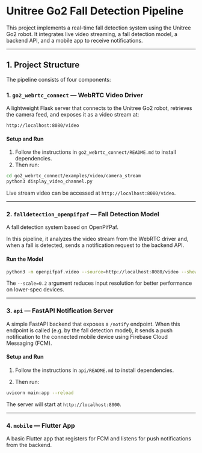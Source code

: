 # Unitree Go2 Fall Detection Pipeline

This project implements a real-time fall detection system using the Unitree Go2 robot. It integrates live video streaming, a fall detection model, a backend API, and a mobile app to receive notifications.

---

## 1. Project Structure

The pipeline consists of four components:

### 1. `go2_webrtc_connect` — WebRTC Video Driver

A lightweight Flask server that connects to the Unitree Go2 robot, retrieves the camera feed, and exposes it as a video stream at:

```
http://localhost:8080/video
```

#### Setup and Run

1. Follow the instructions in `go2_webrtc_connect/README.md` to install dependencies.
2. Then run:

```bash
cd go2_webrtc_connect/examples/video/camera_stream
python3 display_video_channel.py
```
Live stream video can be accessed at `http://localhost:8080/video`.

---

### 2. `falldetection_openpifpaf` — Fall Detection Model

A fall detection system based on OpenPifPaf.

In this pipeline, it analyzes the video stream from the WebRTC driver and, when a fall is detected, sends a notification request to the backend API.

#### Run the Model

```bash
python3 -m openpifpaf.video --source=http://localhost:8080/video --show --scale=0.2
```

The `--scale=0.2` argument reduces input resolution for better performance on lower-spec devices.

---

### 3. `api` — FastAPI Notification Server

A simple FastAPI backend that exposes a `/notify` endpoint. When this endpoint is called (e.g. by the fall detection model), it sends a push notification to the connected mobile device using Firebase Cloud Messaging (FCM).

#### Setup and Run

1. Follow the instructions in `api/README.md` to install dependencies.

2. Then run:
```bash
uvicorn main:app --reload
```

The server will start at `http://localhost:8000`.

---

### 4. `mobile` — Flutter App

A basic Flutter app that registers for FCM and listens for push notifications from the backend.